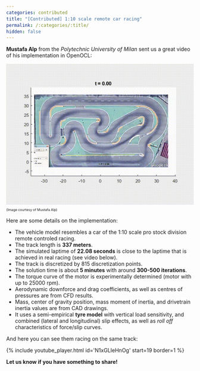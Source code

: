 ```yaml
---
categories: contributed
title: "[Contributed] 1:10 scale remote car racing"
permalink: /:categories/:title/
hidden: false
---
```


**Mustafa Alp** from the *Polytechnic University of Milan* sent us a great video of his implementation in OpenOCL:

![Animation of race track](/assets/posts/lapsim_2208_v1.gif)  
<span style="font-size: xx-small;">(Image courtesy of Mustafa Alp)</span>

Here are some details on the implementation:
* The vehicle model resembles a car of the 1:10 scale pro stock division remote controled racing.
* The track length is **337 meters**.
* The simulated laptime of **22.08 seconds** is close to the laptime that is achieved in real racing (see video below). 
* The track is discretized by 815 discretization points.
* The solution time is about **5 minutes** with around **300-500 iterations**.
* The torque curve of the motor is experimentally determined (motor with up to 25000 rpm).
* Aerodynamic downforce and drag coefficients, as well as centres of pressures are from CFD results.
* Mass, center of gravity position, mass moment of inertia, and drivetrain inertia values are from CAD drawings. 
* It uses a semi-empirical **tyre model** with vertical load sensitivity, and combined (lateral and longitudinal) slip effects, as well as *roll off* characteristics of force/slip curves.

And here you can see them racing on the same track:

{% include youtube_player.html id='N1xGLIeHnOg' start=19 border=1 %}


**Let us know if you have something to share!**
